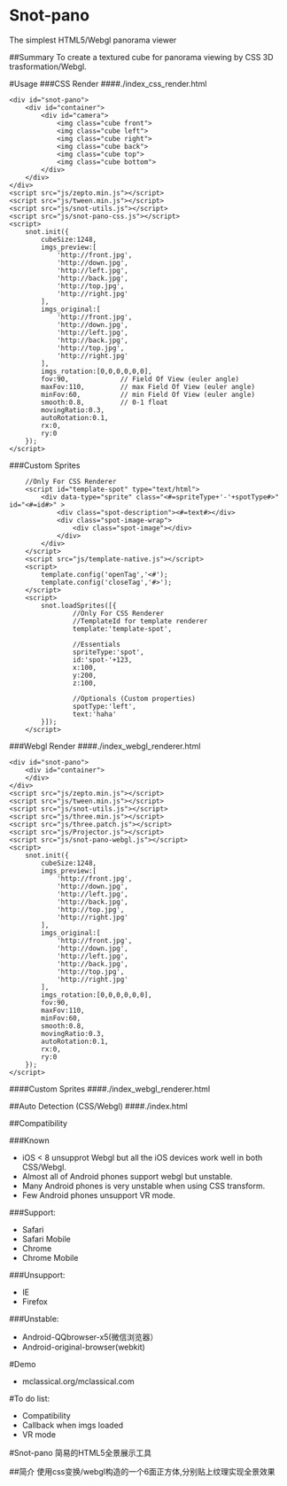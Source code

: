 # Snot-pano
The simplest HTML5/Webgl panorama viewer

##Summary
To create a textured cube for panorama viewing by CSS 3D trasformation/Webgl.

#Usage
###CSS Render
####./index_css_render.html
```
<div id="snot-pano">
    <div id="container">
        <div id="camera">
            <img class="cube front">
            <img class="cube left">
            <img class="cube right">
            <img class="cube back">
            <img class="cube top">
            <img class="cube bottom">
        </div>
    </div>
</div>
<script src="js/zepto.min.js"></script>
<script src="js/tween.min.js"></script>
<script src="js/snot-utils.js"></script>
<script src="js/snot-pano-css.js"></script>
<script>
    snot.init({
        cubeSize:1248,
        imgs_preview:[
            'http://front.jpg',
            'http://down.jpg',
            'http://left.jpg',
            'http://back.jpg',
            'http://top.jpg',
            'http://right.jpg'
        ],
        imgs_original:[
            'http://front.jpg',
            'http://down.jpg',
            'http://left.jpg',
            'http://back.jpg',
            'http://top.jpg',
            'http://right.jpg'
        ],
        imgs_rotation:[0,0,0,0,0,0],
        fov:90,             // Field Of View (euler angle)
        maxFov:110,         // max Field Of View (euler angle)
        minFov:60,          // min Field Of View (euler angle)
        smooth:0.8,         // 0-1 float
        movingRatio:0.3,
        autoRotation:0.1,
        rx:0,
        ry:0
    });
</script>
```
###Custom Sprites
```
    //Only For CSS Renderer
    <script id="template-spot" type="text/html">
        <div data-type="sprite" class="<#=spriteType+'-'+spotType#>" id="<#=id#>" >
            <div class="spot-description"><#=text#></div>
            <div class="spot-image-wrap">
                <div class="spot-image"></div>
            </div>
        </div>
    </script>
    <script src="js/template-native.js"></script>
    <script>
        template.config('openTag','<#');
        template.config('closeTag','#>');
    </script>
    <script>
        snot.loadSprites([{
                //Only For CSS Renderer
                //TemplateId for template renderer
                template:'template-spot',

                //Essentials
                spriteType:'spot',
                id:'spot-'+123,
                x:100,
                y:200,
                z:100,

                //Optionals (Custom properties)
                spotType:'left',
                text:'haha'
        }]);
    </script>
```
###Webgl Render
####./index_webgl_renderer.html
```
<div id="snot-pano">
    <div id="container">
    </div>
</div>
<script src="js/zepto.min.js"></script>
<script src="js/tween.min.js"></script>
<script src="js/snot-utils.js"></script>
<script src="js/three.min.js"></script>
<script src="js/three.patch.js"></script>
<script src="js/Projector.js"></script>
<script src="js/snot-pano-webgl.js"></script>
<script>
    snot.init({
        cubeSize:1248,
        imgs_preview:[
            'http://front.jpg',
            'http://down.jpg',
            'http://left.jpg',
            'http://back.jpg',
            'http://top.jpg',
            'http://right.jpg'
        ],
        imgs_original:[
            'http://front.jpg',
            'http://down.jpg',
            'http://left.jpg',
            'http://back.jpg',
            'http://top.jpg',
            'http://right.jpg'
        ],
        imgs_rotation:[0,0,0,0,0,0],
        fov:90,
        maxFov:110,
        minFov:60,
        smooth:0.8,
        movingRatio:0.3,
        autoRotation:0.1,
        rx:0,
        ry:0
    });
</script>
```
####Custom Sprites
####./index_webgl_renderer.html

##Auto Detection (CSS/Webgl)
####./index.html

##Compatibility

###Known
* iOS < 8 unsupprot Webgl but all the iOS devices work well in both CSS/Webgl.
* Almost all of Android phones support webgl but unstable.
* Many Android phones is very unstable when using CSS transform.
* Few Android phones unsupport VR mode.

###Support:
* Safari
* Safari Mobile
* Chrome
* Chrome Mobile

###Unsupport:
* IE
* Firefox

###Unstable:
* Android-QQbrowser-x5(微信浏览器）
* Android-original-browser(webkit) 

#Demo
* mclassical.org/mclassical.com

#To do list:
* Compatibility
* Callback when imgs loaded
* VR mode

#Snot-pano
简易的HTML5全景展示工具

##简介
使用css变换/webgl构造的一个6面正方体,分别贴上纹理实现全景效果
